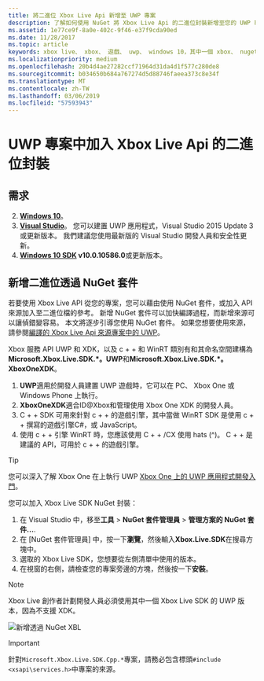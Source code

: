 ```yaml
---
title: 將二進位 Xbox Live Api 新增至 UWP 專案
description: 了解如何使用 NuGet 將 Xbox Live Api 的二進位封裝新增至您的 UWP 專案。
ms.assetid: 1e77ce9f-8a0e-402c-9f46-e37f9cda90ed
ms.date: 11/28/2017
ms.topic: article
keywords: xbox live、 xbox、 遊戲、 uwp、 windows 10，其中一個 xbox、 nuget
ms.localizationpriority: medium
ms.openlocfilehash: 20b4d4ae27282ccf71964d31da4d1f577c280de8
ms.sourcegitcommit: b034650b684a767274d5d88746faeea373c8e34f
ms.translationtype: MT
ms.contentlocale: zh-TW
ms.lasthandoff: 03/06/2019
ms.locfileid: "57593943"
---
```

# <a name="add-xbox-live-apis-binary-package-to-your-uwp-project"></a>UWP 專案中加入 Xbox Live Api 的二進位封裝

## <a name="requirements"></a>需求

2. **[Windows 10](https://microsoft.com/windows)**。
3. **[Visual Studio](https://www.visualstudio.com/)**。 您可以建置 UWP 應用程式，Visual Studio 2015 Update 3 或更新版本。 我們建議您使用最新版的 Visual Studio 開發人員和安全性更新。
4. **[Windows 10 SDK](https://developer.microsoft.com/windows/downloads/windows-10-sdk) v10.0.10586.0**或更新版本。

## <a name="add-the-binary-package-via-nuget"></a>新增二進位透過 NuGet 套件

若要使用 Xbox Live API 從您的專案，您可以藉由使用 NuGet 套件，或加入 API 來源加入至二進位檔的參考。 新增 NuGet 套件可以加快編譯過程，而新增來源可以讓偵錯變容易。 本文將逐步引導您使用 NuGet 套件。 如果您想要使用來源，請參閱[編譯的 Xbox Live Api 來源專案中的 UWP](add-xbox-live-apis-source-to-a-uwp-project.md)。

Xbox 服務 API UWP 和 XDK，以及 c + + 和 WinRT 類別有和其命名空間建構為**Microsoft.Xbox.Live.SDK.*。UWP**和**Microsoft.Xbox.Live.SDK.*。XboxOneXDK**。

1. **UWP**適用於開發人員建置 UWP 遊戲時，它可以在 PC、 Xbox One 或 Windows Phone 上執行。
2. **XboxOneXDK**適合ID@Xbox和管理使用 Xbox One XDK 的開發人員。
3. C + + SDK 可用來針對 c + + 的遊戲引擎，其中當做 WinRT SDK 是使用 c + + 撰寫的遊戲引擎C#，或 JavaScript。
4. 使用 c + + 引擎 WinRT 時，您應該使用 C + + /CX 使用 hats (^)。 C + + 是建議的 API，可用於 c + + 的遊戲引擎。  

> [!TIP]
> 您可以深入了解 Xbox One 在上執行 UWP [Xbox One 上的 UWP 應用程式開發入門](https://docs.microsoft.com/windows/uwp/xbox-apps/getting-started)。

您可以加入 Xbox Live SDK NuGet 封裝：

1. 在 Visual Studio 中，移至**工具** > **NuGet 套件管理員** > **管理方案的 NuGet 套件...**.
2. 在 [NuGet 套件管理員] 中，按一下**瀏覽**，然後輸入**Xbox.Live.SDK**在搜尋方塊中。
3. 選取的 Xbox Live SDK，您想要從左側清單中使用的版本。
3. 在視窗的右側，請檢查您的專案旁邊的方塊，然後按一下**安裝**。

> [!NOTE]
> Xbox Live 創作者計劃開發人員必須使用其中一個 Xbox Live SDK 的 UWP 版本，因為不支援 XDK。

![新增透過 NuGet XBL](../images/getting_started/vs-add-nuget-xbl.gif)

> [!IMPORTANT]
> 針對`Microsoft.Xbox.Live.SDK.Cpp.*`專案，請務必包含標頭`#include <xsapi\services.h>`中專案的來源。
